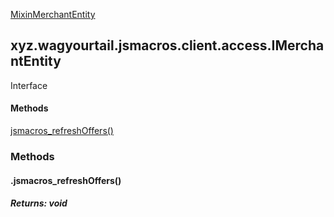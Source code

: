 
[MixinMerchantEntity](1.9.2/xyz/wagyourtail/jsmacros/client/mixins/access/MixinMerchantEntity.html)

xyz.wagyourtail.jsmacros.client.access.IMerchantEntity
------------------------------------------------------

Interface
#### 

#### Methods

[jsmacros\_refreshOffers()](#jsmacros_refreshOffers-)



### Methods

#### .jsmacros\_refreshOffers()


##### Returns: void




